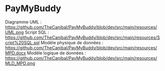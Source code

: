 # PayMyBuddy

Diagramme UML : https://github.com/TheCanibal/PayMyBuddy/blob/dev/src/main/resources/UML.png
Script SQL : https://github.com/TheCanibal/PayMyBuddy/blob/dev/src/main/resources/Script%20SQL.sql
Modèle physique de données : https://github.com/TheCanibal/PayMyBuddy/blob/dev/src/main/resources/MPD.docx
Modèle logique de données : https://github.com/TheCanibal/PayMyBuddy/blob/dev/src/main/resources/MLD_MPD.png
